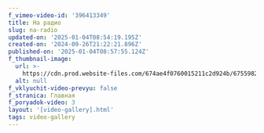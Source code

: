 ```yaml
---
f_vimeo-video-id: '396413349'
title: На радио
slug: na-radio
updated-on: '2025-01-04T08:54:19.195Z'
created-on: '2024-09-26T21:22:21.896Z'
published-on: '2025-01-04T08:57:55.124Z'
f_thumbnail-image:
  url: >-
    https://cdn.prod.website-files.com/674ae4f0760015211c2d924b/6755982aba9317ab3b7097f2_855478877-716088495d5f635d3fbef1a23e3be4779894bfb98803d4c170a0adc432613967-d.avif
  alt: null
f_vklyuchit-video-prevyu: false
f_stranica: Главная
f_poryadok-video: 3
layout: '[video-gallery].html'
tags: video-gallery
---
```



